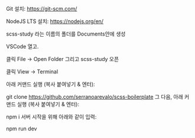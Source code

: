 Git 설치: https://git-scm.com/

NodeJS LTS 설치: https://nodejs.org/en/

scss-study 라는 이름의 폴더를 Documents안에 생성

VSCode 열고.

클릭 File -> Open Folder 그리고 scss-study 오픈

클릭 View -> Terminal

아래 커맨드 실행 (복사 붙여넣기 & 엔터):

git clone https://github.com/serranoarevalo/scss-boilerplate
그 다음, 아래 커맨드 실행 (복사 붙여넣기 & 엔터):

npm i
서버 시작을 위해 아래와 같이 입력:

npm run dev
